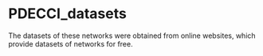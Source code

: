 # PDECCI_datasets

The datasets of these networks were obtained from online websites, which provide datasets of networks for free. 
